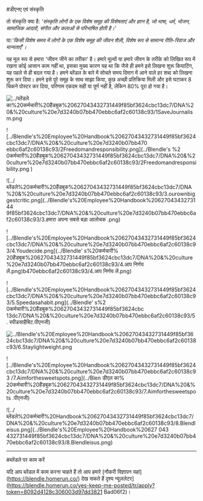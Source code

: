 #डीएनए एवं संस्कृति

तो संस्कृति क्या है: *'संस्कृति लोगों के एक विशेष समूह की विशेषताएं और ज्ञान है, जो भाषा, धर्म, भोजन, सामाजिक आदतों, संगीत और कलाओं से परिभाषित होती है।'*

या:*'किसी विशेष समय में लोगों के एक विशेष समूह की जीवन शैली, विशेष रूप से सामान्य रीति-रिवाज और मान्यताएँ'।*

यह मूल रूप से हमारा 'जीवन जीने का तरीका' है। हमारे मूल्यों या हमारे जीवन के तरीके को लिखित रूप में रखना कोई आसान काम नहीं था, इसका मुख्य कारण यह था कि जैसे ही हमने इसे लिखना शुरू कियाटिंग, यह पहले से ही बदल गया है। हमने ब्लेंडल के बारे में सोचते समय दिमाग में आने वाले हर शब्द को लिखना शुरू कर दिया। हमने इसे पूरे समूह के साथ साझा किया, कुछ अच्छी प्रतिक्रिया मिली और इसे घटाकर 8 चिकने पोस्टर कर दिया, परिणाम एकदम सही या पूर्ण नहीं है, लेकिन 80% पूरा हो गया है।

![../ब्लेंडले का%20कर्मचारी%20हैंडबुक%20627043432731449f85bf3624cbc13dc7/DNA%20&%20culture%20e7d3240b07bb470ebbc6af2c60138c93/1SaveJournalism.png](../Blendle's%20Employee%20Handbook%20627043432731449f85bf3624cbc13dc7/DNA%20&%20culture%20e7d3240b07bb470ebbc6af2c60138c93/1SaveJournalism.png)

![../Blendle's%20Employee%20Handbook%20627043432731449f85bf3624cbc13dc7/DNA%20&%20culture%20e7d3240b07bb470 ebbc6af2c60138c93/2Freedomandresponsibility.png](../Blendle's %2 0कर्मचारी%20हैंडबुक%20627043432731449f85bf3624cbc13dc7/DNA%20&%20culture%20e7d3240b07bb470ebbc6af2c60138c93/2Freedomandresponsibility.png )

![../ब्लेंडले%20कर्मचारी%20हैंडबुक%20627043432731449f85bf3624cbc13dc7/DNA%20&%20culture%20e7d3240b07bb470ebbc6af2c60138c93/3.ourownbiggestcritic.png](../Blendle's%20Employee%20Handbook%20627043432731 44 9f85bf3624cbc13dc7/DNA%20&%20culture%20e7d3240b07bb470ebbc6af2c60138c93/3.हमारा अपना सबसे बड़ा आलोचक .png)

![../Blendle's%20Employee%20Handbook%20627043432731449f85bf3624cbc13dc7/DNA%20&%20culture%20e7d3240b07bb470ebbc6af2c60138c93/4.Youdecide.png](../Blendle' s%20कर्मचारी% 20हैंडबुक%20627043432731449f85bf3624cbc13dc7/DNA%20&%20culture%20e7d3240b07bb470ebbc6af2c60138c93/4.आप निर्णय लें.png)b470ebbc6af2c60138c93/4.आप निर्णय लें.png)

![../Blendle's%20Employee%20Handbook%20627043432731449f85bf3624cbc13dc7/DNA%20&%20culture%20e7d3240b07bb470ebbc6af2c60138c93/5.Speedasahabit.png](../Blendle' s%2 0कर्मचारी%20हैंडबुक%20627043432731449f85bf3624cbc 13dc7/DNA%20&%20culture%20e7d3240b07bb470ebbc6af2c60138c93/5 . स्पीडसाहैबिट.पीएनजी)

![../Blendle's%20Employee%20Handbook%20627043432731449f85bf3624cbc13dc7/DNA%20&%20culture%20e7d3240b07bb470ebbc6af2c60138c93/6.Staylightweight.png](../Blendle's%20Employee%20Handbook%20627043432731449f85bf3624cbc13dc7/DNA%20&%20culture%20e7d3240b07bb470ebbc6af2c60138c93/6.Staylightweight.png)

![../Blendle's%20Employee%20Handbook%20627043432731449f85bf3624cbc13dc7/DNA%20&%20culture%20e7d3240b07bb470ebbc6af2c60138c93 /7.Aimforthesweetspots.png](../Blen डीएल का% 20कर्मचारी%20हैंडबुक%20627043432731449f85bf3624cbc13dc7/DNA%20&%20culture%20e7d3240b07bb470ebbc6af2c60138c93/7.Aimforthesweetspots .पीएनजी)

![../ब्लेंडले%20कर्मचारी%20Handbook%20627043432731449f85bf3624cbc13dc7/DNA%20&%20culture%20e7d3240b07bb470ebbc6af2c60138c93/8.Blendleisus.png](../Blendle's%20Employee%20Handbook%20627 043 432731449f85bf3624cbc13dc7/DNA%20&%20culture%20e7d3240b07bb470ebbc6af2c60138c93/8.Blendleisus.png)

---

#ब्लेंडले पर काम करें

यदि आप ब्लेंडल में काम करना चाहते हैं तो आप हमारे [नौकरी विज्ञापन यहां] (https://blendle.homerun.co/) देख सकते हैं दृश्य न्यूज़लेटर](https://blendle.homerun.co/yes-keep-me-posted/tr/apply?token=8092d4128c306003d97dd3821 Bad06f2)।